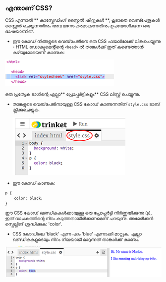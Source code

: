 ## എന്താണ് CSS?

CSS എന്നാൽ ** കാസ്കേഡിംഗ് സ്റ്റൈൽ ഷീറ്റുകൾ **, കൂടാതെ വെബ്‌പേജുകൾ‌ സ്റ്റൈൽ‌ ചെയ്യുന്നതിനും അവ മനോഹരമാക്കുന്നതിനും ഉപയോഗിക്കുന്ന ഒരു ഭാഷയാണിത്.

+ ഈ കോഡ് നിങ്ങളുടെ വെബ്‌പേജിനെ ഒരു CSS ഫയലിലേക്ക് ലിങ്കുചെയ്യുന്നു - HTML ഡോക്യൂമെന്റിന്റെ `<head>` ൽ താങ്കൾക്ക് ഇത് കണ്ടെത്താൻ കഴിയുമോയെന്ന് കാണുക:

![സ്‌ക്രീൻഷോട്ട്](images/birthday-css-link.png)

ഒരു പ്രത്യേക ടാഗിന്റെ എല്ലാ** പ്രോപ്പർട്ടികളും** CSS ലിസ്റ്റ് ചെയ്യുന്നു.

+ താങ്കളുടെ വെബ്‌പേജിനായുള്ള CSS കോഡ് കാണുന്നതിന് ` style.css ` ടാബ് ക്ലിക്കുചെയ്യുക.
    
    ![സ്‌ക്രീൻഷോട്ട്](images/birthday-css-tab.png)

+ ഈ കോഡ് കാണുക:

```html
p {
    color: black;
}
```

ഈ CSS കോഡ് ഖണ്ഡികകൾ‌ക്കായുള്ള ഒരു പ്രോപ്പർ‌ട്ടി നിർ‌ണ്ണയിക്കുന്നു (` p `), ഇത് വാചകത്തിന്റെ നിറം കറുത്തതായിരിക്കണമെന്ന് പറയുന്നു. അമേരിക്കൻ സ്പെല്ലിങ് ശ്രദ്ധിക്കുക: 'color'.

+ CSS കോഡിലെ 'black' എന്ന പദം 'blue' എന്നാക്കി മാറ്റുക. എല്ലാ ഖണ്ഡികകളുടെയും നിറം നീലയായി മാറുന്നത് താങ്കൾക്ക് കാണും.

![സ്‌ക്രീൻഷോട്ട്](images/birthday-edit-css.png)